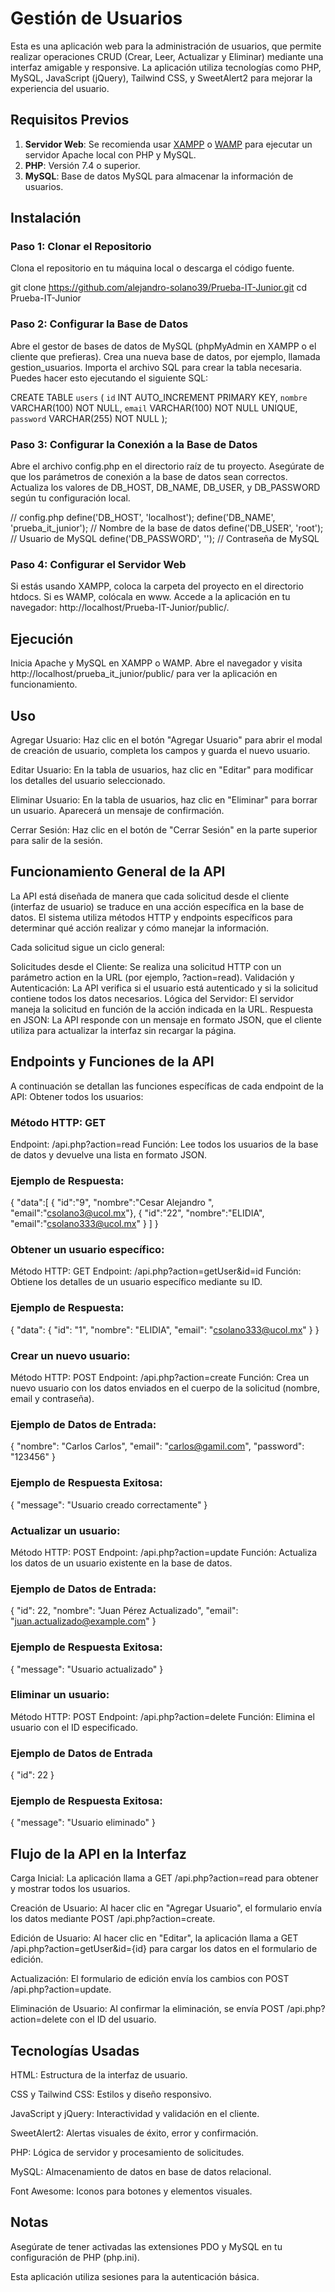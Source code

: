 # Gestión de Usuarios

Esta es una aplicación web para la administración de usuarios, que permite realizar operaciones CRUD (Crear, Leer, Actualizar y Eliminar) mediante una interfaz amigable y responsive. La aplicación utiliza tecnologías como PHP, MySQL, JavaScript (jQuery), Tailwind CSS, y SweetAlert2 para mejorar la experiencia del usuario.

## Requisitos Previos

1. **Servidor Web**: Se recomienda usar [XAMPP](https://www.apachefriends.org/) o [WAMP](https://www.wampserver.com/) para ejecutar un servidor Apache local con PHP y MySQL.
2. **PHP**: Versión 7.4 o superior.
3. **MySQL**: Base de datos MySQL para almacenar la información de usuarios.

## Instalación

### Paso 1: Clonar el Repositorio

Clona el repositorio en tu máquina local o descarga el código fuente.

git clone https://github.com/alejandro-solano39/Prueba-IT-Junior.git
cd Prueba-IT-Junior

### Paso 2: Configurar la Base de Datos
Abre el gestor de bases de datos de MySQL (phpMyAdmin en XAMPP o el cliente que prefieras).
Crea una nueva base de datos, por ejemplo, llamada gestion_usuarios.
Importa el archivo SQL para crear la tabla necesaria. Puedes hacer esto ejecutando el siguiente SQL:

CREATE TABLE `users` (
  `id` INT AUTO_INCREMENT PRIMARY KEY,
  `nombre` VARCHAR(100) NOT NULL,
  `email` VARCHAR(100) NOT NULL UNIQUE,
  `password` VARCHAR(255) NOT NULL
);

### Paso 3: Configurar la Conexión a la Base de Datos
Abre el archivo config.php en el directorio raíz de tu proyecto.
Asegúrate de que los parámetros de conexión a la base de datos sean correctos. Actualiza los valores de DB_HOST, DB_NAME, DB_USER, y DB_PASSWORD según tu configuración local.

// config.php
define('DB_HOST', 'localhost');
define('DB_NAME', 'prueba_it_junior'); // Nombre de la base de datos
define('DB_USER', 'root');             // Usuario de MySQL
define('DB_PASSWORD', '');             // Contraseña de MySQL

### Paso 4: Configurar el Servidor Web
Si estás usando XAMPP, coloca la carpeta del proyecto en el directorio htdocs. Si es WAMP, colócala en www.
Accede a la aplicación en tu navegador: http://localhost/Prueba-IT-Junior/public/.

## Ejecución
Inicia Apache y MySQL en XAMPP o WAMP.
Abre el navegador y visita http://localhost/prueba_it_junior/public/ para ver la aplicación en funcionamiento.

## Uso
Agregar Usuario: Haz clic en el botón "Agregar Usuario" para abrir el modal de creación de usuario, completa los campos y guarda el nuevo usuario.

Editar Usuario: En la tabla de usuarios, haz clic en "Editar" para modificar los detalles del usuario seleccionado.

Eliminar Usuario: En la tabla de usuarios, haz clic en "Eliminar" para borrar un usuario. Aparecerá un mensaje de confirmación.

Cerrar Sesión: Haz clic en el botón de "Cerrar Sesión" en la parte superior para salir de la sesión.

## Funcionamiento General de la API
La API está diseñada de manera que cada solicitud desde el cliente (interfaz de usuario) se traduce en una acción específica en la base de datos. El sistema utiliza métodos HTTP y endpoints específicos para determinar qué acción realizar y cómo manejar la información.

Cada solicitud sigue un ciclo general:

Solicitudes desde el Cliente: Se realiza una solicitud HTTP con un parámetro action en la URL (por ejemplo, ?action=read).
Validación y Autenticación: La API verifica si el usuario está autenticado y si la solicitud contiene todos los datos necesarios.
Lógica del Servidor: El servidor maneja la solicitud en función de la acción indicada en la URL.
Respuesta en JSON: La API responde con un mensaje en formato JSON, que el cliente utiliza para actualizar la interfaz sin recargar la página.

## Endpoints y Funciones de la API
A continuación se detallan las funciones específicas de cada endpoint de la API:
Obtener todos los usuarios:

### Método HTTP: GET
Endpoint: /api.php?action=read
Función: Lee todos los usuarios de la base de datos y devuelve una lista en formato JSON.
### Ejemplo de Respuesta:

{
"data":[
      {
      "id":"9",
      "nombre":"Cesar Alejandro ",
      "email":"csolano3@ucol.mx"},
      {
      "id":"22",
      "nombre":"ELIDIA",
      "email":"csolano333@ucol.mx"
      }
      ]
}

### Obtener un usuario específico:
Método HTTP: GET
Endpoint: /api.php?action=getUser&id=id
Función: Obtiene los detalles de un usuario específico mediante su ID.

### Ejemplo de Respuesta:
{
    "data": {
        "id": "1",
        "nombre": "ELIDIA",
        "email": "csolano333@ucol.mx"
    }
}

### Crear un nuevo usuario:

Método HTTP: POST
Endpoint: /api.php?action=create
Función: Crea un nuevo usuario con los datos enviados en el cuerpo de la solicitud (nombre, email y contraseña).
### Ejemplo de Datos de Entrada:
{
  "nombre": "Carlos Carlos",
  "email": "carlos@gamil.com",
  "password": "123456"
}
### Ejemplo de Respuesta Exitosa:
{
    "message": "Usuario creado correctamente"
}

### Actualizar un usuario:

Método HTTP: POST
Endpoint: /api.php?action=update
Función: Actualiza los datos de un usuario existente en la base de datos.
### Ejemplo de Datos de Entrada:
{
  "id": 22,
  "nombre": "Juan Pérez Actualizado",
  "email": "juan.actualizado@example.com"
}

### Ejemplo de Respuesta Exitosa:
{
    "message": "Usuario actualizado"
}

### Eliminar un usuario:

Método HTTP: POST
Endpoint: /api.php?action=delete
Función: Elimina el usuario con el ID especificado.
### Ejemplo de Datos de Entrada
{
  "id": 22
}
### Ejemplo de Respuesta Exitosa:
{
    "message": "Usuario eliminado"
}

## Flujo de la API en la Interfaz
Carga Inicial: La aplicación llama a GET /api.php?action=read para obtener y mostrar todos los usuarios.

Creación de Usuario: Al hacer clic en "Agregar Usuario", el formulario envía los datos mediante POST /api.php?action=create.

Edición de Usuario: Al hacer clic en "Editar", la aplicación llama a GET /api.php?action=getUser&id={id} para cargar los datos en el formulario de edición.

Actualización: El formulario de edición envía los cambios con POST /api.php?action=update.

Eliminación de Usuario: Al confirmar la eliminación, se envía POST /api.php?action=delete con el ID del usuario.

## Tecnologías Usadas
HTML: Estructura de la interfaz de usuario.

CSS y Tailwind CSS: Estilos y diseño responsivo.

JavaScript y jQuery: Interactividad y validación en el cliente.

SweetAlert2: Alertas visuales de éxito, error y confirmación.

PHP: Lógica de servidor y procesamiento de solicitudes.

MySQL: Almacenamiento de datos en base de datos relacional.

Font Awesome: Iconos para botones y elementos visuales.

## Notas
Asegúrate de tener activadas las extensiones PDO y MySQL en tu configuración de PHP (php.ini).

Esta aplicación utiliza sesiones para la autenticación básica.
